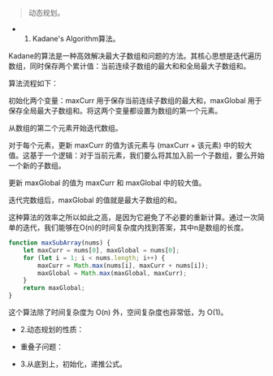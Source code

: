 >动态规划。

- 1. Kadane's Algorithm算法。

Kadane的算法是一种高效解决最大子数组和问题的方法。其核心思想是迭代遍历数组，同时保存两个累计值：当前连续子数组的最大和和全局最大子数组和。

算法流程如下：

初始化两个变量：maxCurr 用于保存当前连续子数组的最大和，maxGlobal 用于保存全局最大子数组和。将这两个变量都设置为数组的第一个元素。

从数组的第二个元素开始迭代数组。

对于每个元素，更新 maxCurr 的值为该元素与 (maxCurr + 该元素) 中的较大值。这基于一个逻辑：对于当前元素，我们要么将其加入前一个子数组，要么开始一个新的子数组。

更新 maxGlobal 的值为 maxCurr 和 maxGlobal 中的较大值。

迭代完数组后，maxGlobal 的值就是最大子数组的和。

这种算法的效率之所以如此之高，是因为它避免了不必要的重新计算。通过一次简单的迭代，我们能够在O(n)的时间复杂度内找到答案，其中n是数组的长度。

```js
function maxSubArray(nums) {
    let maxCurr = nums[0], maxGlobal = nums[0];
    for (let i = 1; i < nums.length; i++) {
        maxCurr = Math.max(nums[i], maxCurr + nums[i]);
        maxGlobal = Math.max(maxGlobal, maxCurr);
    }
    return maxGlobal;
}
```

这个算法除了时间复杂度为 O(n) 外，空间复杂度也非常低，为 O(1)。

- 2.动态规划的性质：

- 重叠子问题：

- 3.从底到上，初始化，递推公式。
